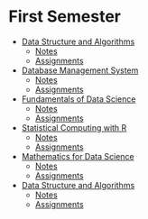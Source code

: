 # First Semester
* [Data Structure and Algorithms]()
    * [Notes]()
    * [Assignments]()
* [Database Management System]()
    * [Notes]()
    * [Assignments]()
* [Fundamentals of Data Science]()
    * [Notes]()
    * [Assignments]()
* [Statistical Computing with R]()
    * [Notes]()
    * [Assignments]()
* [Mathematics for Data Science]()
    * [Notes]()
    * [Assignments]()
* [Data Structure and Algorithms]()
    * [Notes]()
    * [Assignments]()
